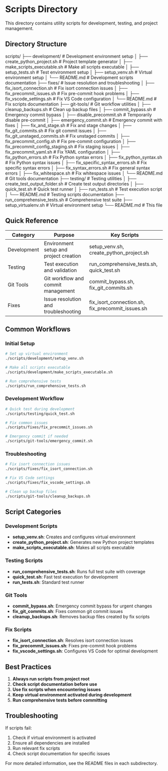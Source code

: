# Scripts Directory

This directory contains utility scripts for development, testing, and project management.

## Directory Structure

scripts/
├── development/           # Development environment setup
│   ├── create_python_project.sh  # Project template generator
│   ├── make_scripts_executable.sh # Make all scripts executable
│   ├── setup_tests.sh     # Test environment setup
│   ├── setup_venv.sh      # Virtual environment setup
│   └── README.md          # Development scripts documentation
├── fixes/                 # Issue resolution and troubleshooting
│   ├── fix_isort_connection.sh    # Fix isort connection issues
│   ├── fix_precommit_issues.sh    # Fix pre-commit hook problems
│   ├── fix_vscode_settings.sh     # Fix VS Code configuration
│   └── README.md          # Fix scripts documentation
├── git-tools/             # Git workflow utilities
│   ├── cleanup_backups.sh # Clean up backup files
│   ├── commit_bypass.sh   # Emergency commit bypass
│   ├── disable_precommit.sh # Temporarily disable pre-commit
│   ├── emergency_commit.sh # Emergency commit with fixes
│   ├── fix_and_stage.sh   # Fix and stage changes
│   ├── fix_git_commits.sh # Fix git commit issues
│   ├── fix_git_unstaged_commits.sh # Fix unstaged commits
│   ├── fix_precommit_config.sh # Fix pre-commit configuration
│   ├── fix_precommit_config_staging.sh # Fix staging issues
│   ├── fix_precommit_yaml.sh # Fix YAML configuration
│   ├── fix_python_errors.sh # Fix Python syntax errors
│   ├── fix_python_syntax.sh # Fix Python syntax issues
│   ├── fix_specific_syntax_errors.sh # Fix specific syntax errors
│   ├── fix_syntax_errors.sh # Fix general syntax errors
│   ├── fix_whitespace.sh  # Fix whitespace issues
│   └── README.md          # Git tools documentation
├── testing/               # Testing utilities
│   ├── create_test_output_folder.sh # Create test output directories
│   ├── quick_test.sh      # Quick test runner
│   ├── run_tests.sh       # Test execution script
│   └── README.md          # Testing scripts documentation
├── run_comprehensive_tests.sh # Comprehensive test suite
├── setup_virtualenv.sh    # Virtual environment setup
└── README.md              # This file

## Quick Reference

| Category | Purpose | Key Scripts |
|----------|---------|-------------|
| Development | Environment setup and project creation | setup_venv.sh, create_python_project.sh |
| Testing | Test execution and validation | run_comprehensive_tests.sh, quick_test.sh |
| Git Tools | Git workflow and commit management | commit_bypass.sh, fix_git_commits.sh |
| Fixes | Issue resolution and troubleshooting | fix_isort_connection.sh, fix_precommit_issues.sh |

## Common Workflows

### Initial Setup
```bash
# Set up virtual environment
./scripts/development/setup_venv.sh

# Make all scripts executable
./scripts/development/make_scripts_executable.sh

# Run comprehensive tests
./scripts/run_comprehensive_tests.sh
```

### Development Workflow
```bash
# Quick test during development
./scripts/testing/quick_test.sh

# Fix common issues
./scripts/fixes/fix_precommit_issues.sh

# Emergency commit if needed
./scripts/git-tools/emergency_commit.sh
```

### Troubleshooting
```bash
# Fix isort connection issues
./scripts/fixes/fix_isort_connection.sh

# Fix VS Code settings
./scripts/fixes/fix_vscode_settings.sh

# Clean up backup files
./scripts/git-tools/cleanup_backups.sh
```

## Script Categories

### Development Scripts
- **setup_venv.sh**: Creates and configures virtual environment
- **create_python_project.sh**: Generates new Python project templates
- **make_scripts_executable.sh**: Makes all scripts executable

### Testing Scripts
- **run_comprehensive_tests.sh**: Runs full test suite with coverage
- **quick_test.sh**: Fast test execution for development
- **run_tests.sh**: Standard test runner

### Git Tools
- **commit_bypass.sh**: Emergency commit bypass for urgent changes
- **fix_git_commits.sh**: Fixes common git commit issues
- **cleanup_backups.sh**: Removes backup files created by fix scripts

### Fix Scripts
- **fix_isort_connection.sh**: Resolves isort connection issues
- **fix_precommit_issues.sh**: Fixes pre-commit hook problems
- **fix_vscode_settings.sh**: Configures VS Code for optimal development

## Best Practices

1. **Always run scripts from project root**
2. **Check script documentation before use**
3. **Use fix scripts when encountering issues**
4. **Keep virtual environment activated during development**
5. **Run comprehensive tests before committing**

## Troubleshooting

If scripts fail:
1. Check if virtual environment is activated
2. Ensure all dependencies are installed
3. Run relevant fix scripts
4. Check script documentation for specific issues

For more detailed information, see the README files in each subdirectory.
